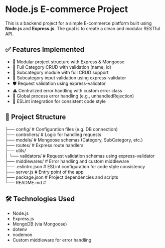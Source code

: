 # Node.js E-commerce Project

This is a backend project for a simple E-commerce platform built using **Node.js** and **Express.js**. The goal is to create a clean and modular RESTful API.

## ✅ Features Implemented

- 🔧 Modular project structure with Express & Mongoose
- 📁 Full Category CRUD with validation (name, id)
- 🧩 Subcategory module with full CRUD support
- 📏 Subcategory input validation using express-validator
- 🛡️ Request validation using express-validator
- ⚠️ Centralized error handling with custom error class
- 🔄 Global process error handling (e.g., unhandledRejection)
- 🧹 ESLint integration for consistent code style

## 📁 Project Structure

├── config/ # Configuration files (e.g. DB connection)<br>
├── controllers/ # Logic for handling requests<br>
├── models/ # Mongoose schemas (Category, SubCategory, etc.)<br>
├── routes/ # Express route handlers<br>
├── utils/<br>
│ └── validators/ # Request validation schemas using express-validator<br>
├── middlewares/ # Error handling and custom middleware<br>
├── .eslintrc.json # ESLint configuration for code style consistency<br>
├── server.js # Entry point of the app<br>
├── package.json # Project dependencies and scripts<br>
└── README.md #

## 🛠️ Technologies Used

- Node.js
- Express.js
- MongoDB (via Mongoose)
- dotenv
- nodemon
- Custom middleware for error handling
